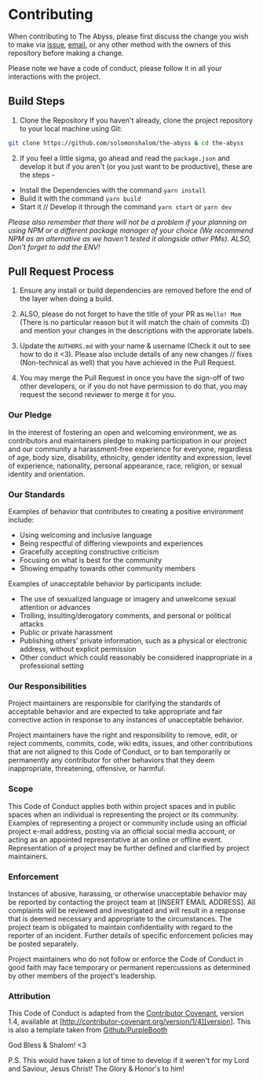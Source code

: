 # Contributing

When contributing to The Abyss, please first discuss the change you wish to make via [issue](https://github.com/solomonshalom/The-Abyss/issues),
[email](mailto:hello@theabyss.ink), or any other method with the owners of this repository before making a change. 

Please note we have a code of conduct, please follow it in all your interactions with the project.

## Build Steps

1. Clone the Repository
If you haven't already, clone the project repository to your local machine using Git:
```bash
git clone https://github.com/solomonshalom/the-abyss & cd the-abyss
```

2. If you feel a little sigma, go ahead and read the `package.json` and develop it but if you aren't (or you just want to be productive), these are the steps -

- Install the Dependencies with the command `yarn install`
- Build it with the command `yarn build`
- Start it // Develop it through the command `yarn start` or `yarn dev`

_Please also remember that there will not be a problem if your planning on using NPM or a different package manager of your choice (We recommend NPM as an alternative as we haven't tested it alongside other PMs). ALSO, Don't forget to add the ENV!_

## Pull Request Process

1. Ensure any install or build dependencies are removed before the end of the layer when doing a build.

2. ALSO, please do not forget to have the title of your PR as `Hello! Mom` (There is no particular reason but it will match the chain of commits :D) and mention your changes in the descriptions with the approriate labels.

2. Update the `AUTHORS.md` with your name & username (Check it out to see how to do it <3). Please also include details of any new changes // fixes (Non-technical as well) that you have achieved in the Pull Request.

3. You may merge the Pull Request in once you have the sign-off of two other developers, or if you  do not have permission to do that, you may request the second reviewer to merge it for you.

### Our Pledge

In the interest of fostering an open and welcoming environment, we as
contributors and maintainers pledge to making participation in our project and
our community a harassment-free experience for everyone, regardless of age, body
size, disability, ethnicity, gender identity and expression, level of experience,
nationality, personal appearance, race, religion, or sexual identity and
orientation.

### Our Standards

Examples of behavior that contributes to creating a positive environment
include:

* Using welcoming and inclusive language
* Being respectful of differing viewpoints and experiences
* Gracefully accepting constructive criticism
* Focusing on what is best for the community
* Showing empathy towards other community members

Examples of unacceptable behavior by participants include:

* The use of sexualized language or imagery and unwelcome sexual attention or
advances
* Trolling, insulting/derogatory comments, and personal or political attacks
* Public or private harassment
* Publishing others' private information, such as a physical or electronic
  address, without explicit permission
* Other conduct which could reasonably be considered inappropriate in a
  professional setting

### Our Responsibilities

Project maintainers are responsible for clarifying the standards of acceptable
behavior and are expected to take appropriate and fair corrective action in
response to any instances of unacceptable behavior.

Project maintainers have the right and responsibility to remove, edit, or
reject comments, commits, code, wiki edits, issues, and other contributions
that are not aligned to this Code of Conduct, or to ban temporarily or
permanently any contributor for other behaviors that they deem inappropriate,
threatening, offensive, or harmful.

### Scope

This Code of Conduct applies both within project spaces and in public spaces
when an individual is representing the project or its community. Examples of
representing a project or community include using an official project e-mail
address, posting via an official social media account, or acting as an appointed
representative at an online or offline event. Representation of a project may be
further defined and clarified by project maintainers.

### Enforcement

Instances of abusive, harassing, or otherwise unacceptable behavior may be
reported by contacting the project team at [INSERT EMAIL ADDRESS]. All
complaints will be reviewed and investigated and will result in a response that
is deemed necessary and appropriate to the circumstances. The project team is
obligated to maintain confidentiality with regard to the reporter of an incident.
Further details of specific enforcement policies may be posted separately.

Project maintainers who do not follow or enforce the Code of Conduct in good
faith may face temporary or permanent repercussions as determined by other
members of the project's leadership.

### Attribution

This Code of Conduct is adapted from the [Contributor Covenant][homepage], version 1.4,
available at [http://contributor-covenant.org/version/1/4][version]. This is also a template taken from [Github/PurpleBooth](https://gist.github.com/PurpleBooth/b24679402957c63ec426) 

God Bless & Shalom! <3 

P.S. This would have taken a lot of time to develop if it weren't for my Lord and Saviour, Jesus Christ! The Glory & Honor's to him!

[homepage]: http://contributor-covenant.org
[version]: http://contributor-covenant.org/version/1/4/
